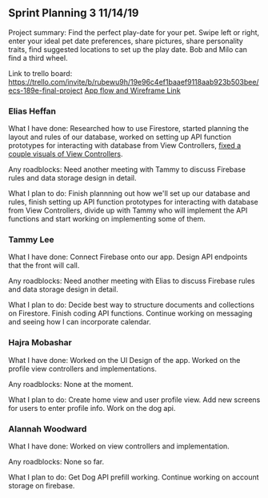 ## Sprint Planning 3    11/14/19

Project summary: Find the perfect play-date for your pet. Swipe left or right, enter your ideal pet date preferences, share pictures, share personality traits, find suggested locations to set up the play date. Bob and Milo can find a third wheel.

Link to trello board: https://trello.com/invite/b/rubewu9h/19e96c4ef1baaef9118aab923b503bee/ecs-189e-final-project
[App flow and Wireframe Link](https://drive.google.com/open?id=14Jl4QUFf4HCzplrTsMw0kmbq-UGNcwXa)

### Elias Heffan

What I have done: Researched how to use Firestore, started planning the layout
and rules of our database, worked on setting up API function prototypes for
interacting with database from View Controllers, [fixed a couple visuals of View 
Controllers](https://github.com/ECS189E/project-f19-puptinder/commit/ac34e9d23c003ad8a7f112f6367f6c34fed8eb93).

Any roadblocks: Need another meeting with Tammy to discuss Firebase rules and data storage design in detail.

What I plan to do: Finish plannning out how we'll set up our database and rules,
finish setting up API function prototypes for interacting with database from
View Controllers, divide up with Tammy who will implement the API functions and
start working on implementing some of them.

### Tammy Lee

What I have done: Connect Firebase onto our app. Design API endpoints that the front will call.

Any roadblocks: Need another meeting with Elias to discuss Firebase rules and data storage design in detail. 

What I plan to do: Decide best way to structure documents and collections on Firestore. Finish coding API functions. Continue working on messaging and seeing how I can incorporate calendar.

### Hajra Mobashar

What I have done: Worked on the UI Design of the app. Worked on the profile view controllers and implementations.

Any roadblocks: None at the moment.

What I plan to do: Create home view and user profile view. Add new screens for users to enter profile info. Work on the dog api.

### Alannah Woodward

What I have done: Worked on view controllers and implementation. 

Any roadblocks: None so far. 

What I plan to do: Get Dog API prefill working. Continue working on account storage on firebase. 
